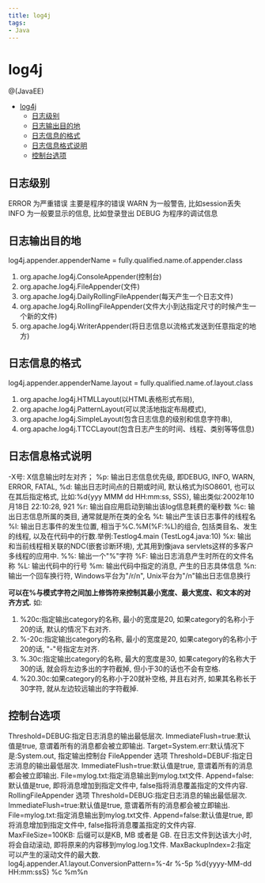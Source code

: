 ```yaml
---
title: log4j
tags:
- Java
---
```


# log4j

@(JavaEE)

<!-- TOC -->

- [log4j](#log4j)
    - [日志级别](#日志级别)
    - [日志输出目的地](#日志输出目的地)
    - [日志信息的格式](#日志信息的格式)
    - [日志信息格式说明](#日志信息格式说明)
    - [控制台选项](#控制台选项)

<!-- /TOC -->
## 日志级别

ERROR 为严重错误 主要是程序的错误
WARN 为一般警告, 比如session丢失
INFO 为一般要显示的信息, 比如登录登出
DEBUG 为程序的调试信息

## 日志输出目的地

log4j.appender.appenderName = fully.qualified.name.of.appender.class
1. org.apache.log4j.ConsoleAppender(控制台)
2. org.apache.log4j.FileAppender(文件)
3. org.apache.log4j.DailyRollingFileAppender(每天产生一个日志文件)
4. org.apache.log4j.RollingFileAppender(文件大小到达指定尺寸的时候产生一个新的文件)
5. org.apache.log4j.WriterAppender(将日志信息以流格式发送到任意指定的地方)

## 日志信息的格式

log4j.appender.appenderName.layout = fully.qualified.name.of.layout.class
1. org.apache.log4j.HTMLLayout(以HTML表格形式布局), 
2. org.apache.log4j.PatternLayout(可以灵活地指定布局模式), 
3. org.apache.log4j.SimpleLayout(包含日志信息的级别和信息字符串), 
4. org.apache.log4j.TTCCLayout(包含日志产生的时间、线程、类别等等信息)

## 日志信息格式说明

-X号: X信息输出时左对齐；
 %p: 输出日志信息优先级, 即DEBUG, INFO, WARN, ERROR, FATAL, 
 %d: 输出日志时间点的日期或时间, 默认格式为ISO8601, 也可以在其后指定格式, 比如:%d{yyy MMM dd HH:mm:ss, SSS}, 输出类似:2002年10月18日 22:10:28, 921
 %r: 输出自应用启动到输出该log信息耗费的毫秒数
 %c: 输出日志信息所属的类目, 通常就是所在类的全名
 %t: 输出产生该日志事件的线程名
 %l: 输出日志事件的发生位置, 相当于%C.%M(%F:%L)的组合, 包括类目名、发生的线程, 以及在代码中的行数.举例:Testlog4.main (TestLog4.java:10)
 %x: 输出和当前线程相关联的NDC(嵌套诊断环境), 尤其用到像java servlets这样的多客户多线程的应用中.
 %%: 输出一个"%"字符
 %F: 输出日志消息产生时所在的文件名称
 %L: 输出代码中的行号
 %m: 输出代码中指定的消息, 产生的日志具体信息
 %n: 输出一个回车换行符, Windows平台为"/r/n", Unix平台为"/n"输出日志信息换行

**可以在%与模式字符之间加上修饰符来控制其最小宽度、最大宽度、和文本的对齐方式.**
如:
 1)   %20c:指定输出category的名称, 最小的宽度是20, 如果category的名称小于20的话, 默认的情况下右对齐.
 2)   %-20c:指定输出category的名称, 最小的宽度是20, 如果category的名称小于20的话, "-"号指定左对齐.
 3)   %.30c:指定输出category的名称, 最大的宽度是30, 如果category的名称大于30的话, 就会将左边多出的字符截掉, 但小于30的话也不会有空格.
 4)   %20.30c:如果category的名称小于20就补空格, 并且右对齐, 如果其名称长于30字符, 就从左边较远输出的字符截掉.

## 控制台选项

Threshold=DEBUG:指定日志消息的输出最低层次.
ImmediateFlush=true:默认值是true, 意谓着所有的消息都会被立即输出.
Target=System.err:默认情况下是:System.out, 指定输出控制台
FileAppender 选项
Threshold=DEBUF:指定日志消息的输出最低层次.
ImmediateFlush=true:默认值是true, 意谓着所有的消息都会被立即输出.
File=mylog.txt:指定消息输出到mylog.txt文件.
Append=false:默认值是true, 即将消息增加到指定文件中, false指将消息覆盖指定的文件内容.
RollingFileAppender 选项
Threshold=DEBUG:指定日志消息的输出最低层次.
ImmediateFlush=true:默认值是true, 意谓着所有的消息都会被立即输出.
File=mylog.txt:指定消息输出到mylog.txt文件.
Append=false:默认值是true, 即将消息增加到指定文件中, false指将消息覆盖指定的文件内容.
MaxFileSize=100KB: 后缀可以是KB, MB 或者是 GB. 在日志文件到达该大小时, 将会自动滚动, 即将原来的内容移到mylog.log.1文件.
MaxBackupIndex=2:指定可以产生的滚动文件的最大数.
log4j.appender.A1.layout.ConversionPattern=%-4r %-5p %d{yyyy-MM-dd HH:mm:ssS} %c %m%n